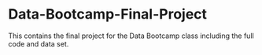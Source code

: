 # Data-Bootcamp-Final-Project
This contains the final project for the Data Bootcamp class including the full code and data set. 
